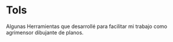 # Tols
Algunas Herramientas que desarrollé para facilitar mi trabajo como agrimensor dibujante de planos.
